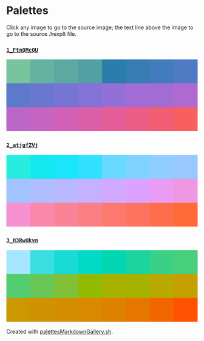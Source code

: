 # Palettes

Click any image to go to the source image; the text line above the image to go to the source .hexplt file.

### [`1_FtnQMcQU`](1_FtnQMcQU.hexplt)

[ ![1_FtnQMcQU.png](1_FtnQMcQU.png) ](1_FtnQMcQU.png)

### [`2_atjgfZVj`](2_atjgfZVj.hexplt)

[ ![2_atjgfZVj.png](2_atjgfZVj.png) ](2_atjgfZVj.png)

### [`3_H3RwUkvn`](3_H3RwUkvn.hexplt)

[ ![3_H3RwUkvn.png](3_H3RwUkvn.png) ](3_H3RwUkvn.png)

Created with [palettesMarkdownGallery.sh](https://github.com/earthbound19/_ebDev/blob/master/scripts/imgAndVideo/palettesMarkdownGallery.sh).